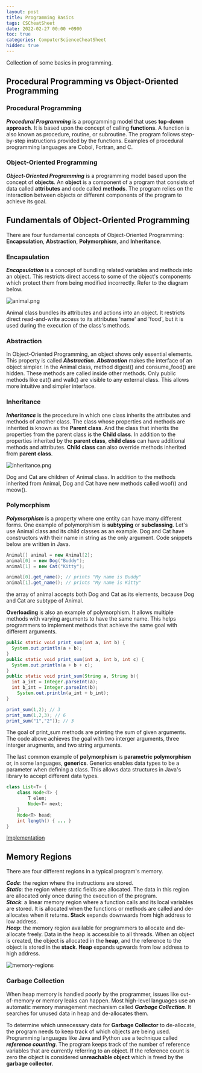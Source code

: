 ```yaml
---
layout: post
title: Programming Basics
tags: CSCheatSheet
date: 2022-02-27 00:00 +0900
toc: true
categories: ComputerScienceCheatSheet
hidden: true
---
```


Collection of some basics in programming.

## Procedural Programming vs Object-Oriented Programming
### Procedural Programming
***Procedural Programming*** is a programming model that uses **top-down approach**. It is based upon the concept of calling **functions**. A function is also known as procedure, routine, or subroutine. The program follows step-by-step instructions provided by the functions. Examples of procedural programming languages are Cobol, Fortran, and C.

### Object-Oriented Programming
***Object-Oriented Programming*** is a programming model based upon the concept of **objects**. An **object** is a component of a program that consists of data called **attributes** and code called **methods**. The program relies on the interaction between objects or different components of the program to achieve its goal.

## Fundamentals of Object-Oriented Programming
There are four fundamental concepts of Object-Oriented Programming: **Encapsulation**, **Abstraction**, **Polymorphism**, and **Inheritance**.

### Encapsulation
***Encapsulation*** is a concept of bundling related variables and methods into an object. This restricts direct access to some of the object's components which protect them from being modified incorrectly. Refer to the diagram below.

![animal.png](https://kwangjong.github.io/CSCheatSheet/img/animal.png)

Animal class bundles its attributes and actions into an object. It restricts direct read-and-write access to its attributes 'name' and 'food', but it is used during the execution of the class's methods.

### Abstraction
In Object-Oriented Programming, an object shows only essential elements. This property is called ***Abstraction***. ***Abstraction*** makes the interface of an object simpler. In the Animal class, method digest() and consume_food() are hidden. These methods are called inside other methods. Only public methods like eat() and walk() are visible to any external class. This allows more intuitive and simpler interface.

### Inheritance
***Inheritance*** is the procedure in which one class inherits the attributes and methods of another class. The class whose properties and methods are inherited is known as the **Parent class**. And the class that inherits the properties from the parent class is the **Child class**. In addition to the properties inherited by the **parent class**, **child class** can have additional methods and attributes. **Child class** can also override methods inherited from **parent class**.

![inheritance.png](https://kwangjong.github.io/CSCheatSheet/img/inheritance.png)

Dog and Cat are children of Animal class. In addition to the methods inherited from Animal, Dog and Cat have new methods called woof() and meow().

### Polymorphism
***Polymorphism*** is a property where one entity can have many different forms. One example of polymorphism is **subtyping** or **subclassing**. Let's use Animal class and its child classes as an example. Dog and Cat have constructors with their name in string as the only argument. Code snippets below are written in Java.
```java
Animal[] animal = new Animal[2];
animal[0] = new Dog("Buddy");
animal[1] = new Cat("Kitty");

animal[0].get_name(); // prints "My name is Buddy"
animal[1].get_name(); // prints "My name is Kitty"
```
the array of animal accepts both Dog and Cat as its elements, because Dog and Cat are subtype of Animal.

**Overloading** is also an example of polymorphism. It allows multiple methods with varying arguments to have the same name. This helps programmers to implement methods that achieve the same goal with different arguments.
```java
public static void print_sum(int a, int b) {
  System.out.println(a + b);
}
public static void print_sum(int a, int b, int c) {
  System.out.println(a + b + c);
}
public static void print_sum(String a, String b){
  int a_int = Integer.parseInt(a);
  int b_int = Integer.parseInt(b);
	System.out.println(a_int + b_int);
}
```
```java
print_sum(1,2); // 3
print_sum(1,2,3); // 6
print_sum("1","2")); // 3
```
The goal of print_sum methods are printing the sum of given arguments. The code above achieves the goal with two interger arguments, three interger arugments, and two string arguments.

The last common example of **polymorphism** is **parametric polymorphism** or, in some languages, **generics**. Generics enables data types to be a parameter when defining a class. This allows data structures in Java's library to accept different data types.
```java
class List<T> {
    class Node<T> {
        T elem;
        Node<T> next;
    }
    Node<T> head;
    int length() { ... }
}
```

[Implementation](https://github.com/Kwangjong/CSCheatSheet/blob/main/implementation/OOP.java)


## Memory Regions
There are four different regions in a typical program's memory.

***Code***: the region where the instructions are stored.<br/>
***Static***: the region where static fields are allocated. The data in this region are allocated only once during the execution of the program.<br/>
***Stack***: a linear memory region where a function calls and its local variables are stored. It is allocated when the functions or methods are called and de-allocates when it returns. **Stack** expands downwards from high address to low address.<br/>
***Heap***: the memory region available for programmers to allocate and de-allocate freely. Data in the heap is accessible to all threads. When an object is created, the object is allocated in the **heap**, and the reference to the object is stored in the **stack**. **Heap** expands upwards from low address to high address. 

![memory-regions](https://kwangjong.github.io/CSCheatSheet/img/memory-regions.png)

### Garbage Collection
When heap memory is handled poorly by the programmer, issues like out-of-memory or memory leaks can happen. Most high-level languages use an automatic memory management mechanism called ***Garbage Collection***. It searches for unused data in heap and de-allocates them.

To determine which unnecessary data for **Garbage Collector** to de-allocate, the program needs to keep track of which objects are being used. Programming languages like Java and Python use a technique called ***reference counting***. 
The program keeps track of the number of reference variables that are currently referring to an object. If the reference count is zero the object is considered **unreachable object** which is freed by the **garbage collector**.